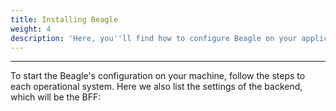 ```yaml
---
title: Installing Beagle
weight: 4
description: 'Here, you''ll find how to configure Beagle on your application.'
---
```


---

To start the Beagle's configuration on your machine, follow the steps to each operational system. Here we also list the settings of the backend, which will be the BFF:

